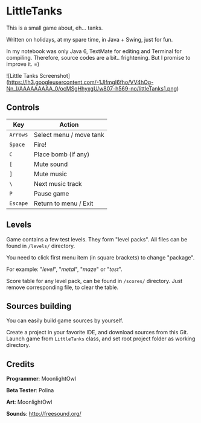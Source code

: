 # LittleTanks
This is a small game about, eh... tanks.

Written on holidays, at my spare time, in Java + Swing, just for fun.

In my notebook was only Java 6, TextMate for editing and Terminal for compiling. 
Therefore, source codes are a bit.. frightening. But I promise to improve it. =)

![Little Tanks Screenshot]
(https://lh3.googleusercontent.com/-1JlfmgI6fho/VV4hOg-Nn_I/AAAAAAAAA_0/ocMSgHhyxgU/w807-h569-no/littleTanks1.png)

## Controls
Key | Action
--- | ---
`Arrows` | Select menu / move tank
`Space` | Fire!
`C` | Place bomb (if any)
`[` | Mute sound
`]` | Mute music
`\` | Next music track 
`P` | Pause game
`Escape` | Return to menu / Exit

## Levels
Game contains a few test levels. They form "level packs". All files can be found in `/levels/` directory.

You need to click first menu item (in square brackets) to change "package".

For example: "_level_", "_metal_", "_maze_" or "_test_".

Score table for any level pack, can be found in `/scores/` directory. Just remove corresponding file, to clear the table. 


## Sources building
You can easily build game sources by yourself.

Create a project in your favorite IDE, and download sources from this Git.
Launch game from `LittleTanks` class, and set root project folder as working directory.


## Credits
**Programmer**: MoonlightOwl

**Beta Tester**: Polina

**Art**: MoonlightOwl

**Sounds**: http://freesound.org/
